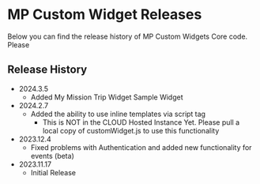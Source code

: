 # MP Custom Widget Releases

Below you can find the release history of MP Custom Widgets Core code. Please

## Release History

- 2024.3.5
  - Added My Mission Trip Widget Sample Widget
- 2024.2.7
  - Added the ability to use inline templates via script tag
    - This is NOT in the CLOUD Hosted Instance Yet. Please pull a local copy of customWidget.js to use this functionality
- 2023.12.4
  - Fixed problems with Authentication and added new functionality for events (beta)
- 2023.11.17
  - Initial Release
